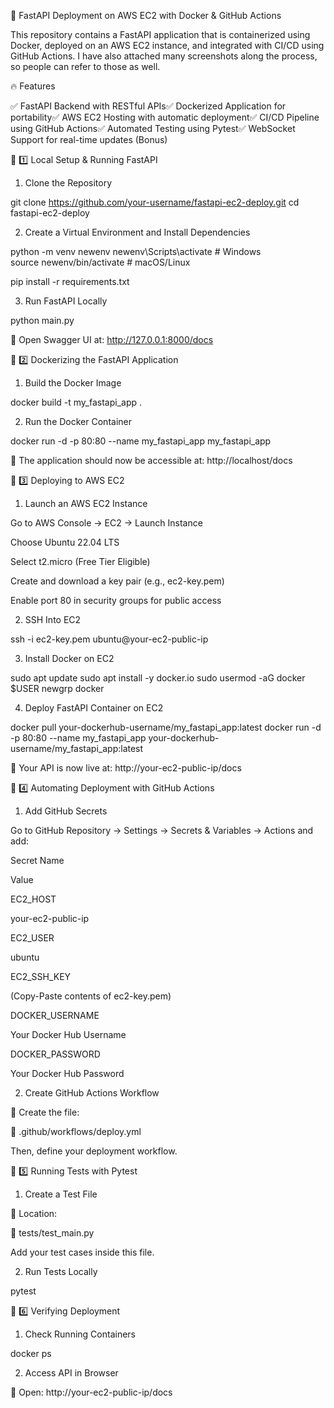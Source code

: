 🚀 FastAPI Deployment on AWS EC2 with Docker & GitHub Actions

This repository contains a FastAPI application that is containerized using Docker, deployed on an AWS EC2 instance, and integrated with CI/CD using GitHub Actions.
I have also attached many screenshots along the process, so people can refer to those as well.

🔥 Features

✅ FastAPI Backend with RESTful APIs✅ Dockerized Application for portability✅ AWS EC2 Hosting with automatic deployment✅ CI/CD Pipeline using GitHub Actions✅ Automated Testing using Pytest✅ WebSocket Support for real-time updates (Bonus)

📌 1️⃣ Local Setup & Running FastAPI

1. Clone the Repository

git clone https://github.com/your-username/fastapi-ec2-deploy.git
cd fastapi-ec2-deploy

2. Create a Virtual Environment and Install Dependencies

python -m venv newenv
newenv\Scripts\activate  # Windows  
source newenv/bin/activate  # macOS/Linux  

pip install -r requirements.txt

3. Run FastAPI Locally

python main.py

📌 Open Swagger UI at: http://127.0.0.1:8000/docs

📌 2️⃣ Dockerizing the FastAPI Application

1. Build the Docker Image

docker build -t my_fastapi_app .

2. Run the Docker Container

docker run -d -p 80:80 --name my_fastapi_app my_fastapi_app

📌 The application should now be accessible at: http://localhost/docs

📌 3️⃣ Deploying to AWS EC2

1. Launch an AWS EC2 Instance

Go to AWS Console → EC2 → Launch Instance

Choose Ubuntu 22.04 LTS

Select t2.micro (Free Tier Eligible)

Create and download a key pair (e.g., ec2-key.pem)

Enable port 80 in security groups for public access

2. SSH Into EC2

ssh -i ec2-key.pem ubuntu@your-ec2-public-ip

3. Install Docker on EC2

sudo apt update
sudo apt install -y docker.io
sudo usermod -aG docker $USER
newgrp docker

4. Deploy FastAPI Container on EC2

docker pull your-dockerhub-username/my_fastapi_app:latest
docker run -d -p 80:80 --name my_fastapi_app your-dockerhub-username/my_fastapi_app:latest

📌 Your API is now live at: http://your-ec2-public-ip/docs

📌 4️⃣ Automating Deployment with GitHub Actions

1. Add GitHub Secrets

Go to GitHub Repository → Settings → Secrets & Variables → Actions and add:

Secret Name

Value

EC2_HOST

your-ec2-public-ip

EC2_USER

ubuntu

EC2_SSH_KEY

(Copy-Paste contents of ec2-key.pem)

DOCKER_USERNAME

Your Docker Hub Username

DOCKER_PASSWORD

Your Docker Hub Password

2. Create GitHub Actions Workflow

📌 Create the file:

📂 .github/workflows/deploy.yml

Then, define your deployment workflow.

📌 5️⃣ Running Tests with Pytest

1. Create a Test File

📌 Location:

📂 tests/test_main.py

Add your test cases inside this file.

2. Run Tests Locally

pytest

📌 6️⃣ Verifying Deployment

1. Check Running Containers

docker ps

2. Access API in Browser

📌 Open: http://your-ec2-public-ip/docs

